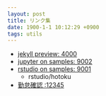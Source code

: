 ```yaml
---
layout: post
title: リンク集
date: 1900-1-1 10:12:29 +0900
tags: utils
---
```


- [jekyll preview: 4000](http://localhost:4000)
- [jupyter on samples: 9002](http://localhost:9002)
- [rstudio on samples: 9001](http://localhost:9001)
  - rstudio/hotoku
- [勤怠確認 :12345](http://localhost:12345/app/)
